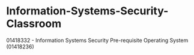 # Information-Systems-Security-Classroom

01418332 - Information Systems Security
Pre-requisite
Operating System (01418236)

